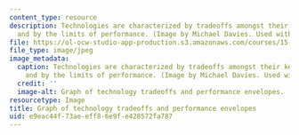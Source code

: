 ```yaml
---
content_type: resource
description: Technologies are characterized by tradeoffs amongst their key parameters,
  and by the limits of performance. (Image by Michael Davies. Used with permission.)
file: https://ol-ocw-studio-app-production.s3.amazonaws.com/courses/15-965-technology-strategy-for-system-design-and-management-spring-2009/e9eac44f73aeeff86e9fe428572fa787_15-965s09-th.jpg
file_type: image/jpeg
image_metadata:
  caption: Technologies are characterized by tradeoffs amongst their key parameters,
    and by the limits of performance. (Image by Michael Davies. Used with permission.)
  credit: ''
  image-alt: Graph of technology tradeoffs and performance envelopes.
resourcetype: Image
title: Graph of technology tradeoffs and performance envelopes
uid: e9eac44f-73ae-eff8-6e9f-e428572fa787
---
```

